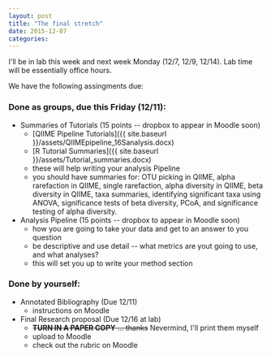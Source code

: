 ```yaml
---
layout: post
title: "The final stretch"
date: 2015-12-07
categories: 
---
```


I'll be in lab this week and next week Monday (12/7, 12/9, 12/14). Lab time will be essentially office hours. 


We have the following assingments due:

### Done as groups, due this Friday (12/11):

- Summaries of Tutorials (15 points -- dropbox to appear in Moodle soon)
  - [QIIME Pipeline Tutorials]({{ site.baseurl }}/assets/QIIMEpipeline_16Sanalysis.docx)
  - [R Tutorial Summaries]({{ site.baseurl }}/assets/Tutorial_summaries.docx)
  - these will help writing your analysis Pipeline
  - you should have summaries for: OTU picking in QIIME, alpha rarefaction in QIIME, single rarefaction, alpha diversity in QIIME, beta diversity in QIIME, taxa summaries, identifying significant taxa using ANOVA, significance tests of beta diversity, PCoA, and significance testing of alpha diversity.
- Analysis Pipeline (15 points -- dropbox to appear in Moodle soon)
  - how you are going to take your data and get to an answer to you question
  - be descriptive and use detail -- what metrics are yout going to use, and what analyses?
  - this will set you up to write your method section



### Done by yourself: 

- Annotated Bibliography (Due 12/11)
  - instructions on Moodle 
- Final Research proposal (Due 12/16 at lab)
  - ~~**TURN IN A PAPER COPY** ... thanks~~ Nevermind, I'll print them myself
  - upload to Moodle
  - check out the rubric on Moodle
